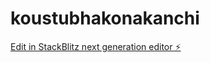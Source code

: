 # koustubhakonakanchi

[Edit in StackBlitz next generation editor ⚡️](https://stackblitz.com/~/github.com/httpsiddharth/koustubhakonakanchi)